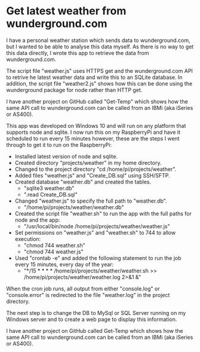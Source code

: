 # Get latest weather from wunderground.com

I have a personal weather station which sends data to wunderground.com, but I wanted to be able to analyse this data myself.  As there is no way to get this data directly, I wrote this app to retrieve the data from wunderground.com.

The script file "weather.js" uses HTTPS get and the wunderground.com API to retrive he latest weather data and write this to an SQLite database.  In addition, the script file "weather2.js" shows how this can be done using the wunderground package for node rather than HTTP get.

I have another project on GitHub called "Get-Temp" which shows how the same API call to wunderground.com can be called from an IBMi (aka iSeries or AS400).

This app was developed on Windows 10 and will run on any platform that supports node and sqlite.  I now run this on my RaspberryPi and have it scheduled to run every 15 minutes however, these are the steps I went through to get it to run on the RaspberryPi:

* Installed latest version of node and sqlite.
* Created directory "projects/weather" in my home directory.
* Changed to the project directory "cd /home/pi/projects/weather".
* Added files "weather.js" and "Create_DB.sql" using SSH/SFTP.
* Created database "weather.db" and created the tables.
    * "sqlite3 weather.db"
    * ".read Create_DB.sql"
* Changed "weather.js" to specify the full path to "weather.db".
    * "/home/pi/projects/weather/weather.db"
* Created the script file "weather.sh" to run the app with the full paths for node and the app:
    * "/usr/local/bin/node /home/pi/projects/weather/weather.js"
* Set permissions on "weather.js" and "weather.sh" to 744 to allow execution:
    * "chmod 744 weather.sh"
    * "chmod 744 weather.js"
* Used "crontab -e" and added the following statement to run the job every 15 minutes, every day of the year:
    * "*/15 * * * * /home/pi/projects/weather/weather.sh >> /home/pi/projects/weather/weather.log 2>&1 &"

When the cron job runs, all output from either "console.log" or "console.error" is redirected to the file "weather.log" in the project directory.

The next step is to change the DB to MySql or SQL Server running on my Windows server and to create a web page to display this information.

I have another project on GitHub called Get-Temp which shows how the same API call to wunderground.com can be called from an IBMi (aka iSeries or AS400).

